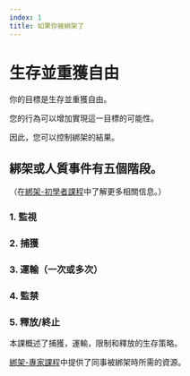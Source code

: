 ```yaml
---
index: 1
title: 如果你被綁架了
---
```

# 生存並重獲自由

你的目標是生存並重獲自由。

您的行為可以增加實現這一目標的可能性。

因此，您可以控制綁架的結果。

## 綁架或人質事件有五個階段。

（在[綁架-初學者課程](umbrella://incident-response/kidnapping/beginner)中了解更多相關信息。）

### 1. 監視

### 2. 捕獲

### 3. 運輸（一次或多次）

### 4. 監禁

### 5. 釋放/終止

本課概述了捕獲，運輸，限制和釋放的生存策略。

[綁架-專家課程](umbrella://incident-response/kidnapping/expert)中提供了同事被綁架時所需的資源。
